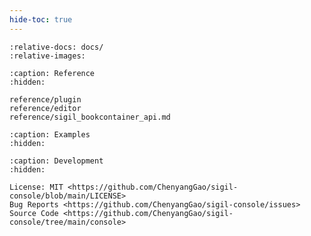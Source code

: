 ```yaml
---
hide-toc: true
---
```


```{include} ../readme.md
:relative-docs: docs/
:relative-images:
```

```{toctree}
:caption: Reference
:hidden:

reference/plugin
reference/editor
reference/sigil_bookcontainer_api.md
```

```{toctree}
:caption: Examples
:hidden:
```

```{toctree}
:caption: Development
:hidden:

License: MIT <https://github.com/ChenyangGao/sigil-console/blob/main/LICENSE>
Bug Reports <https://github.com/ChenyangGao/sigil-console/issues>
Source Code <https://github.com/ChenyangGao/sigil-console/tree/main/console>
```
